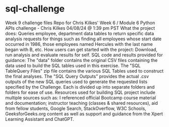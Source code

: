 # sql-challenge
Week 9 challenge files
Repo for Chris Kilkes' Week 6 / Module 6 Python APIs challenge - Chris Kilkes 04/08/24 @ 1:39 pm PST What the project does: Queries employee, department data tables to return specific data analysis requests for things such as finding all employees whose start date occurred in 1986, those employees named Hercules with the last name began with B, etc. How users can get started with the project: Download, run analysis and evaluate results for self. SQL code and results provided for guidance: The "data" folder contains the original CSV files containing the data used to build the SQL tables used in this exercise. The "SQL TableQuery Files" zip file contains the various SQL Tables used to construct the final analyses. The "SQL Query Outputs" provides the actual .csv outputs of the new SQL queries used to generate the requested lists specified by the Challenge. Each is divided up into separate folders and folders for ease of use. Resources used for building SQL project include multiple sources such as: I referenced official Bootcamp course material and documentation; instructor teaching (classes & shared resources), aid from fellow students, Google Search, StackOverflow, W3C Schools, GeeksforGeeks.org content as well as support and guidance from the Xpert Learning Assistant and ChatGPT.
